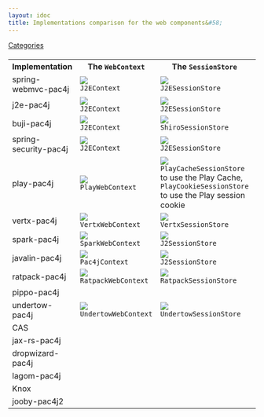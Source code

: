 ```yaml
---
layout: idoc
title: Implementations comparison for the web components&#58;
---
```


[<i class="fa fa-long-arrow-left fa-2x" aria-hidden="true"></i> Categories](./comparison.html)

<style>
    table {
        margin-top: 20px
    }
    table img {
        border: 0
    }
</style>

<table class="centered">
    <tr>
        <th>Implementation</th>
        <th>The <code class="highlighter-rouge">WebContext</code></th>
        <th>The <code class="highlighter-rouge">SessionStore</code></th>
        <th>The <code class="highlighter-rouge">HTTPActionAdapater</code></th>
    </tr>
    <tr>
        <td>spring-webmvc-pac4j</td>
        <td><img src="/img/green_check.png" /><br /><code class="highlighter-rouge">J2EContext</code></td>
        <td><img src="/img/green_check.png" /><br /><code class="highlighter-rouge">J2ESessionStore</code></td>
        <td><img src="/img/green_check.png" /><br /><code class="highlighter-rouge">J2ENoHttpActionAdapter.INSTANCE</code></td>
    </tr>
    <tr>
        <td>j2e-pac4j</td>
        <td><img src="/img/green_check.png" /><br /><code class="highlighter-rouge">J2EContext</code></td>
        <td><img src="/img/green_check.png" /><br /><code class="highlighter-rouge">J2ESessionStore</code></td>
        <td><img src="/img/green_check.png" /><br /><code class="highlighter-rouge">J2ENoHttpActionAdapter.INSTANCE</code></td>
    </tr>
    <tr>
        <td>buji-pac4j</td>
        <td><img src="/img/green_check.png" /><br /><code class="highlighter-rouge">J2EContext</code></td>
        <td><img src="/img/green_check.png" /><br /><code class="highlighter-rouge">ShiroSessionStore</code></td>
        <td><img src="/img/green_check.png" /><br /><code class="highlighter-rouge">J2ENoHttpActionAdapter.INSTANCE</code></td>
    </tr>
    <tr>
        <td>spring-security-pac4j</td>
        <td><img src="/img/green_check.png" /><br /><code class="highlighter-rouge">J2EContext</code></td>
        <td><img src="/img/green_check.png" /><br /><code class="highlighter-rouge">J2ESessionStore</code></td>
        <td><img src="/img/green_check.png" /><br /><code class="highlighter-rouge">J2ENoHttpActionAdapter.INSTANCE</code></td>
    </tr>
    <tr>
        <td>play-pac4j</td>
        <td><img src="/img/green_check.png" /><br /><code class="highlighter-rouge">PlayWebContext</code></td>
        <td><img src="/img/green_check.png" /><br /><code class="highlighter-rouge">PlayCacheSessionStore</code> to use the Play Cache, <code class="highlighter-rouge">PlayCookieSessionStore</code> to use the Play session cookie</td>
        <td><img src="/img/green_check.png" /><br /><code class="highlighter-rouge">PlaytHttpActionAdapter</code></td>
    </tr>
    <tr>
        <td>vertx-pac4j</td>
        <td><img src="/img/green_check.png" /><br /><code class="highlighter-rouge">VertxWebContext</code></td>
        <td><img src="/img/green_check.png" /><br /><code class="highlighter-rouge">VertxSessionStore</code></td>
        <td><img src="/img/green_check.png" /><br /><code class="highlighter-rouge">DefaultHttpActionAdapter</code></td>
    </tr>
    <tr>
        <td>spark-pac4j</td>
        <td><img src="/img/green_check.png" /><br /><code class="highlighter-rouge">SparkWebContext</code></td>
        <td><img src="/img/green_check.png" /><br /><code class="highlighter-rouge">J2SessionStore</code></td>
        <td><img src="/img/green_check.png" /><br /><code class="highlighter-rouge">DefaultHttpActionAdapter</code></td>
    </tr>
    <tr>
        <td>javalin-pac4j</td>
        <td><img src="/img/green_check.png" /><br /><code class="highlighter-rouge">Pac4jContext</code></td>
        <td><img src="/img/green_check.png" /><br /><code class="highlighter-rouge">J2SessionStore</code></td>
        <td><img src="/img/green_check.png" /><br /><code class="highlighter-rouge">DefaultHttpActionAdapter</code></td>
    </tr>
    <tr>
        <td>ratpack-pac4j</td>
        <td><img src="/img/green_check.png" /><br /><code class="highlighter-rouge">RatpackWebContext</code></td>
        <td><img src="/img/green_check.png" /><br /><code class="highlighter-rouge">RatpackSessionStore</code></td>
        <td><img src="/img/red_cross.png" /></td>
    </tr>
    <tr>
        <td>pippo-pac4j</td>
        <td></td>
        <td></td>
        <td></td>
    </tr>
    <tr>
        <td>undertow-pac4j</td>
        <td><img src="/img/green_check.png" /><br /><code class="highlighter-rouge">UndertowWebContext</code></td>
        <td><img src="/img/green_check.png" /><br /><code class="highlighter-rouge">UndertowSessionStore</code></td>
        <td><img src="/img/green_check.png" /><br /><code class="highlighter-rouge">UndertowNopHttpActionAdapter</code></td>
    </tr>
    <tr>
        <td>CAS</td>
        <td></td>
        <td></td>
        <td></td>
    </tr>
    <tr>
        <td>jax-rs-pac4j</td>
        <td></td>
        <td></td>
        <td></td>
    </tr>
    <tr>
        <td>dropwizard-pac4j</td>
        <td></td>
        <td></td>
        <td></td>
    </tr>
    <tr>
        <td>lagom-pac4j</td>
        <td></td>
        <td></td>
        <td></td>
    </tr>
    <tr>
        <td>Knox</td>
        <td></td>
        <td></td>
        <td></td>
    </tr>
    <tr>
        <td>jooby-pac4j2</td>
        <td></td>
        <td></td>
        <td></td>
    </tr>
</table>
